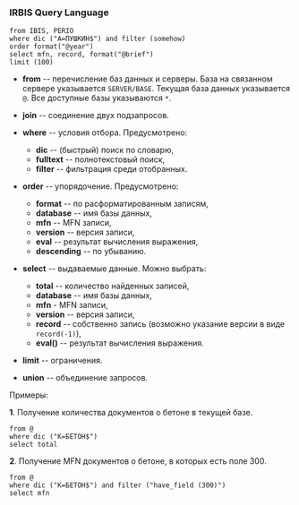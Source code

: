 ﻿### IRBIS Query Language

```
from IBIS, PERIO
where dic ("A=ПУШКИН$") and filter (somehow)
order format("@year")
select mfn, record, format("@brief")
limit (100)
```

* **from** -- перечисление баз данных и серверы. База на связанном сервере указывается `SERVER/BASE`. Текущая база данных указывается `@`. Все доступные базы указываются `*`.

* **join** -- соединение двух подзапросов.

* **where** -- условия отбора. Предусмотрено:
  * **dic** -- (быстрый) поиск по словарю,
  * **fulltext** -- полнотекстовый поиск,
  * **filter** -- фильтрация среди отобранных.

* **order** -- упорядочение. Предусмотрено:
  * **format** -- по расформатированным записям,
  * **database** -- имя базы данных,
  * **mfn** -- MFN записи,
  * **version** -- версия записи,
  * **eval** -- результат вычисления выражения,
  * **descending** -- по убыванию.

* **select** -- выдаваемые данные. Можно выбрать:
  * **total** -- количество найденных записей,
  * **database** -- имя базы данных,
  * **mfn** - MFN записи,
  * **version** -- версия записи,
  * **record** -- собственно запись (возможно указание версии в виде `record(-1)`),
  * **eval()** -- результат вычисления выражения.

* **limit** -- ограничения.

* **union** -- объединение запросов.

Примеры:

**1**. Получение количества документов о бетоне в текущей базе.

```
from @
where dic ("K=БЕТОН$")
select total
```

**2**. Получение MFN документов о бетоне, в которых есть поле 300.

```
from @
where dic ("K=БЕТОН$") and filter ("have_field (300)")
select mfn
```
